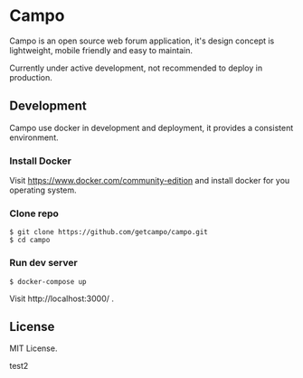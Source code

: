 # Campo

Campo is an open source web forum application, it's design concept is lightweight, mobile friendly and easy to maintain.

Currently under active development, not recommended to deploy in production.

## Development

Campo use docker in development and deployment, it provides a consistent environment.

### Install Docker

Visit https://www.docker.com/community-edition and install docker for you operating system.

### Clone repo

```console
$ git clone https://github.com/getcampo/campo.git
$ cd campo
```

### Run dev server

```console
$ docker-compose up
```

Visit http://localhost:3000/ .

## License

MIT License.

test2
